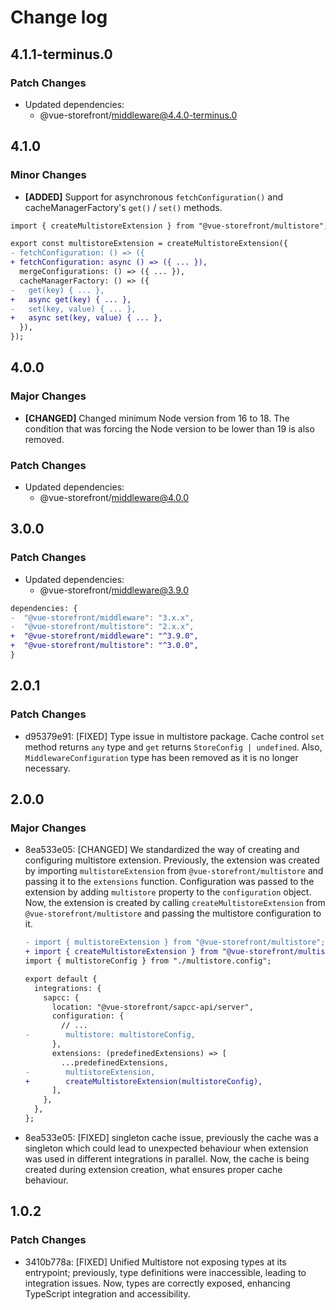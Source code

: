 # Change log

## 4.1.1-terminus.0

### Patch Changes

- Updated dependencies:
  - @vue-storefront/middleware@4.4.0-terminus.0

## 4.1.0

### Minor Changes

- **[ADDED]** Support for asynchronous `fetchConfiguration()` and cacheManagerFactory's `get()` / `set()` methods.

```diff
import { createMultistoreExtension } from "@vue-storefront/multistore";

export const multistoreExtension = createMultistoreExtension({
- fetchConfiguration: () => ({
+ fetchConfiguration: async () => ({ ... }),
  mergeConfigurations: () => ({ ... }),
  cacheManagerFactory: () => ({
-   get(key) { ... },
+   async get(key) { ... },
-   set(key, value) { ... },
+   async set(key, value) { ... },
  }),
});

```

## 4.0.0

### Major Changes

- **[CHANGED]** Changed minimum Node version from 16 to 18. The condition that was forcing the Node version to be lower than 19 is also removed.

### Patch Changes

- Updated dependencies:
  - @vue-storefront/middleware@4.0.0

## 3.0.0

### Patch Changes

- Updated dependencies:
  - @vue-storefront/middleware@3.9.0

```diff [package.json]
dependencies: {
-  "@vue-storefront/middleware": "3.x.x",
-  "@vue-storefront/multistore": "2.x.x",
+  "@vue-storefront/middleware": "^3.9.0",
+  "@vue-storefront/multistore": "^3.0.0",
}
```

## 2.0.1

### Patch Changes

- d95379e91: [FIXED] Type issue in multistore package. Cache control `set` method returns `any` type and `get` returns `StoreConfig | undefined`. Also, `MiddlewareConfiguration` type has been removed as it is no longer necessary.

## 2.0.0

### Major Changes

- 8ea533e05: [CHANGED] We standardized the way of creating and configuring multistore extension.
  Previously, the extension was created by importing `multistoreExtension` from `@vue-storefront/multistore` and passing it to the `extensions` function.
  Configuration was passed to the extension by adding `multistore` property to the `configuration` object.
  Now, the extension is created by calling `createMultistoreExtension` from `@vue-storefront/multistore` and passing the multistore configuration to it.

  ```diff [middleware.config.ts]
  - import { multistoreExtension } from "@vue-storefront/multistore";
  + import { createMultistoreExtension } from "@vue-storefront/multistore";
  import { multistoreConfig } from "./multistore.config";

  export default {
    integrations: {
      sapcc: {
        location: "@vue-storefront/sapcc-api/server",
        configuration: {
          // ...
  -        multistore: multistoreConfig,
        },
        extensions: (predefinedExtensions) => [
          ...predefinedExtensions,
  -        multistoreExtension,
  +        createMultistoreExtension(multistoreConfig),
        ],
      },
    },
  };
  ```

- 8ea533e05: [FIXED] singleton cache issue, previously the cache was a singleton which could lead to unexpected behaviour when extension was used in different integrations in parallel. Now, the cache is being created during extension creation, what ensures proper cache behaviour.

## 1.0.2

### Patch Changes

- 3410b778a: [FIXED] Unified Multistore not exposing types at its entrypoint; previously, type definitions were inaccessible, leading to integration issues. Now, types are correctly exposed, enhancing TypeScript integration and accessibility.
